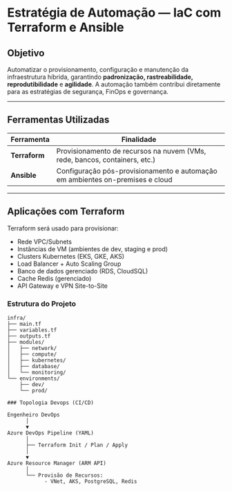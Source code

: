 # Estratégia de Automação — IaC com Terraform e Ansible

## Objetivo

Automatizar o provisionamento, configuração e manutenção da infraestrutura híbrida, garantindo **padronização, rastreabilidade, reprodutibilidade** e **agilidade**. A automação também contribui diretamente para as estratégias de segurança, FinOps e governança.

---

## Ferramentas Utilizadas

| Ferramenta  | Finalidade                                                                 |
|-------------|-----------------------------------------------------------------------------|
| **Terraform** | Provisionamento de recursos na nuvem (VMs, rede, bancos, containers, etc.) |
| **Ansible**   | Configuração pós-provisionamento e automação em ambientes on-premises e cloud |

---

## Aplicações com Terraform

Terraform será usado para provisionar:

- Rede VPC/Subnets
- Instâncias de VM (ambientes de dev, staging e prod)
- Clusters Kubernetes (EKS, GKE, AKS)
- Load Balancer + Auto Scaling Group
- Banco de dados gerenciado (RDS, CloudSQL)
- Cache Redis (gerenciado)
- API Gateway e VPN Site-to-Site

### Estrutura do Projeto

```text
infra/
├── main.tf
├── variables.tf
├── outputs.tf
├── modules/
│   ├── network/
│   ├── compute/
│   ├── kubernetes/
│   ├── database/
│   └── monitoring/
└── environments/
    ├── dev/
    └── prod/

### Topologia Devops (CI/CD)

Engenheiro DevOps
      │
      ▼
Azure DevOps Pipeline (YAML)
      │
      ├── Terraform Init / Plan / Apply
      │
      ▼
Azure Resource Manager (ARM API)
      │
      └── Provisão de Recursos:
            - VNet, AKS, PostgreSQL, Redis
